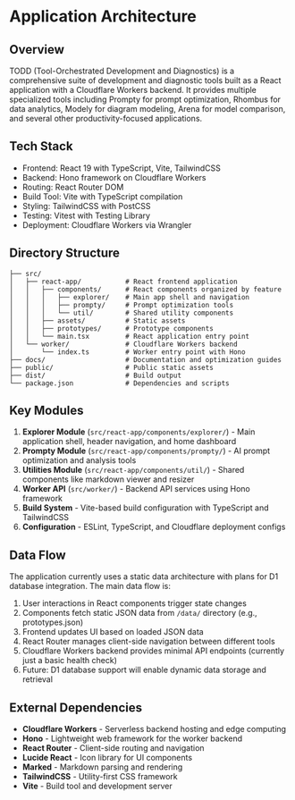 # Application Architecture

## Overview
TODD (Tool-Orchestrated Development and Diagnostics) is a comprehensive suite of development and diagnostic tools built as a React application with a Cloudflare Workers backend. It provides multiple specialized tools including Prompty for prompt optimization, Rhombus for data analytics, Modely for diagram modeling, Arena for model comparison, and several other productivity-focused applications.

## Tech Stack
- Frontend: React 19 with TypeScript, Vite, TailwindCSS
- Backend: Hono framework on Cloudflare Workers
- Routing: React Router DOM
- Build Tool: Vite with TypeScript compilation
- Styling: TailwindCSS with PostCSS
- Testing: Vitest with Testing Library
- Deployment: Cloudflare Workers via Wrangler

## Directory Structure
```
├── src/
│   ├── react-app/           # React frontend application
│   │   ├── components/      # React components organized by feature
│   │   │   ├── explorer/    # Main app shell and navigation
│   │   │   ├── prompty/     # Prompt optimization tools
│   │   │   └── util/        # Shared utility components
│   │   ├── assets/          # Static assets
│   │   ├── prototypes/      # Prototype components
│   │   └── main.tsx         # React application entry point
│   └── worker/              # Cloudflare Workers backend
│       └── index.ts         # Worker entry point with Hono
├── docs/                    # Documentation and optimization guides
├── public/                  # Public static assets
├── dist/                    # Build output
└── package.json             # Dependencies and scripts
```

## Key Modules
1. **Explorer Module** (`src/react-app/components/explorer/`) - Main application shell, header navigation, and home dashboard
2. **Prompty Module** (`src/react-app/components/prompty/`) - AI prompt optimization and analysis tools
3. **Utilities Module** (`src/react-app/components/util/`) - Shared components like markdown viewer and resizer
4. **Worker API** (`src/worker/`) - Backend API services using Hono framework
5. **Build System** - Vite-based build configuration with TypeScript and TailwindCSS
6. **Configuration** - ESLint, TypeScript, and Cloudflare deployment configs

## Data Flow
The application currently uses a static data architecture with plans for D1 database integration. The main data flow is:
1. User interactions in React components trigger state changes
2. Components fetch static JSON data from `/data/` directory (e.g., prototypes.json)
3. Frontend updates UI based on loaded JSON data
4. React Router manages client-side navigation between different tools
5. Cloudflare Workers backend provides minimal API endpoints (currently just a basic health check)
6. Future: D1 database support will enable dynamic data storage and retrieval

## External Dependencies
- **Cloudflare Workers** - Serverless backend hosting and edge computing
- **Hono** - Lightweight web framework for the worker backend
- **React Router** - Client-side routing and navigation
- **Lucide React** - Icon library for UI components
- **Marked** - Markdown parsing and rendering
- **TailwindCSS** - Utility-first CSS framework
- **Vite** - Build tool and development server
